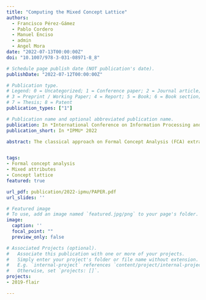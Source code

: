 ```yaml
---
title: "Computing the Mixed Concept Lattice"
authors:
  - Francisco Pérez-Gámez
  - Pablo Cordero
  - Manuel Enciso
  - admin
  - Angel Mora
date: "2022-07-13T00:00:00Z"
doi: "10.1007/978-3-031-08971-8_8"

# Schedule page publish date (NOT publication's date).
publishDate: "2022-07-12T00:00:00Z"

# Publication type.
# Legend: 0 = Uncategorized; 1 = Conference paper; 2 = Journal article;
# 3 = Preprint / Working Paper; 4 = Report; 5 = Book; 6 = Book section;
# 7 = Thesis; 8 = Patent
publication_types: ["1"]

# Publication name and optional abbreviated publication name.
publication: In *International Conference on Information Processing and Management of Uncertainty in Knowledge-Based Systems*
publication_short: In *IPMU* 2022

abstract: The classical approach on Formal Concept Analysis (FCA) extracts knowledge from a binary table $K = (G, M, I)$ taking into account the existing relationships (given by the binary relation I) between objects G and attributes M. Thus, this classical setting accounts only for positive information. Particularly, FCA allows to define and compute the concept lattice $B(K)$ from this positive information. As an extension of this framework, some works consider not only this positive information, but also the negative information that is explicit when objects have no relation to specific attributes (denoted by $K$). These works, therefore, use the apposition of positive and negative information to compute the mixed concept lattice $B^{\\#}(K)$. In this paper, we propose to establish the relationships between extents and intents of concepts in $B(K)$, $B(\\overline{K})$ and $B^{\\#}(K)$ and how to address an incremental algorithm to compute $B^{\\#}(K)$ merging the knowledge on $B(K)$, $B(\\overline{K})$ previously obtained with classical methods.


tags:
- Formal concept analysis
- Mixed attributes
- Concept lattice
featured: true

url_pdf: publication/2022-ipmu/PAPER.pdf
url_slides: ''

# Featured image
# To use, add an image named `featured.jpg/png` to your page's folder. 
image:
  caption: ''
  focal_point: ""
  preview_only: false

# Associated Projects (optional).
#   Associate this publication with one or more of your projects.
#   Simply enter your project's folder or file name without extension.
#   E.g. `internal-project` references `content/project/internal-project/index.md`.
#   Otherwise, set `projects: []`.
projects:
- 2019-flair

---
```


